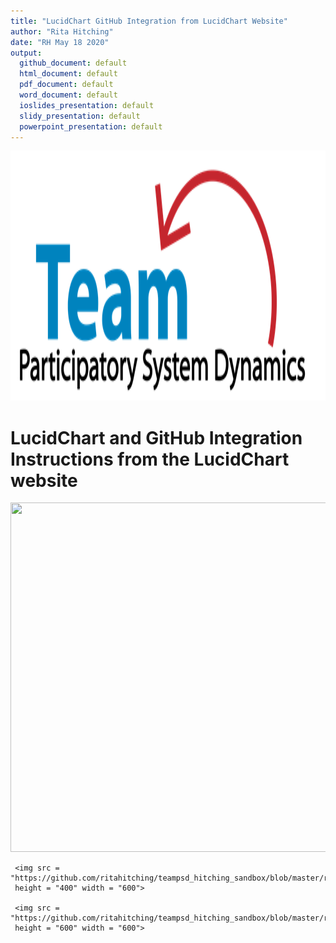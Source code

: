 ```yaml
---
title: "LucidChart GitHub Integration from LucidChart Website"
author: "Rita Hitching"
date: "RH May 18 2020"
output: 
  github_document: default
  html_document: default
  pdf_document: default
  word_document: default
  ioslides_presentation: default
  slidy_presentation: default
  powerpoint_presentation: default   
---
```


<img src = "https://github.com/lzim/teampsd/blob/teampsd_style/teampsd_logo/team_psd_logo_sm.png"
     height = "400" width = "700">  


# LucidChart and GitHub Integration Instructions from the LucidChart website





[<img src = "https://github.com/ritahitching/teampsd_hitching_sandbox/blob/master/resources/design/lucidchart/images/lucidchart_website_instructions_1.png" height = "559" width = "885">](https://www.lucidchart.com/pages/integrations/github)  
     
     <img src = "https://github.com/ritahitching/teampsd_hitching_sandbox/blob/master/resources/design/lucidchart/images/lucidchart_website_instructions_2.png"
     height = "400" width = "600">  
     
     <img src = "https://github.com/ritahitching/teampsd_hitching_sandbox/blob/master/resources/design/lucidchart/images/lucidchart_website_instructions_3.png"
     height = "600" width = "600">  
     
